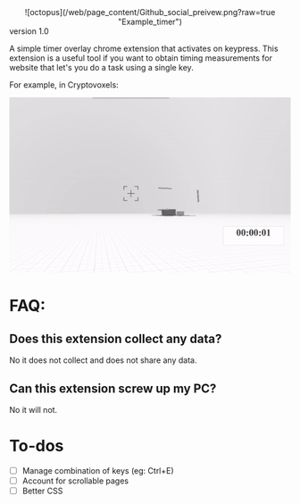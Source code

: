 <div align="center">![octopus](/web/page_content/Github_social_preivew.png?raw=true "Example_timer")</div>
version 1.0

A simple timer overlay chrome extension that activates on keypress.
This extension is a useful tool if you want to obtain timing measurements for website that let's you do a task using a single key.

For example, in Cryptovoxels:

![octopus](/web/page_content/example_timer.gif?raw=true "Example_timer")

# FAQ:

## Does this extension collect any data?

No it does not collect and does not share any data.

## Can this extension screw up my PC?

No it will not.


# To-dos
- [ ] Manage combination of keys (eg: Ctrl+E)
- [ ] Account for scrollable pages
- [ ] Better CSS